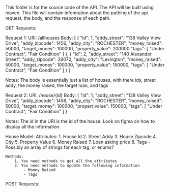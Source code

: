 This folder is for the source code of the API.
The API will be built using maven. This file will contain infomration
about the pathing of the api request, the body, and the response of each path.


GET Requests:

Request 1:
URI: /allhouses
Body: 
[
    {
        "id": 1,
        "addy_street": "138 Valley View Drive",
        "addy_zipcode": 1456,
        "addy_city": "ROCHESTER",
        "money_raised": 50000,
        "target_money": 100000,
        "property_value": 200000
        "tags": [
            "Under Contract",
            "Fair Condition"
        ]
    },
    {
        "id": 2,
        "addy_street": "140 Alexander Street",
        "addy_zipcode": 29072,
        "addy_city": "Lexington",
        "money_raised": 50000,
        "target_money": 100000,
        "property_value": 150000,
        "tags": [
            "Under Contract",
            "Fair Condition"
        ]
    }
]

Notes: The body is essentially just a list of houses, with there ids, street
addy, the money raised, the target loan, and tags

Request 2:
URI: /house/{id}
Body:
{
    "id": 1,
    "addy_street": "138 Valley View Drive",
    "addy_zipcode": 1456,
    "addy_city": "ROCHESTER",
    "money_raised": 50000,
    "target_money": 100000,
    "propert_value": 150000,
    "tags": [
        "Under Contract",
        "Fair Condition"
    ]
}

Notes: The id in the URI is the id of the house. Look on figma on how to
display all the information.


House Model:
    Attributes:
        1. House Id
        2. Street Addy
        3. House Zipcode
        4. City
        5. Property Value
        6. Money Raised
        7. Loan asking price
        8. Tags
            - Possibly an array of strings for each tag, or enums?

    Methods:
        1. You need methods to get all the attributes
        2. You need methods to update the following information
            - Money Raised
            - Tags



POST Requests:






